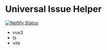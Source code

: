 # Universal Issue Helper

[![Netlify Status](https://api.netlify.com/api/v1/badges/262e7bfb-a2bd-49a5-9804-c1d5afe2ac3e/deploy-status)](https://app.netlify.com/sites/issuer-helper/deploys)

- vue3
- ts
- vite
